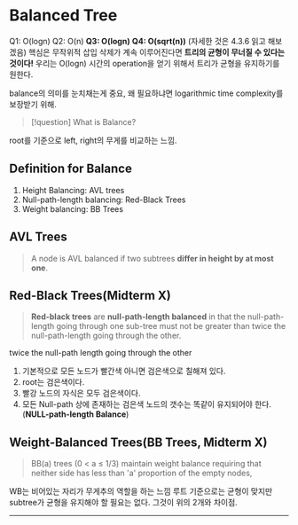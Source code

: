# Balanced Tree
Q1: O(logn)
Q2: O(n)
**Q3: O(logn)**
**Q4: O(sqrt(n))**
(자세한 것은 4.3.6 읽고 해보겠음)
핵심은 무작위적 삽입 삭제가 계속 이루어진다면 **트리의 균형이 무너질 수 있다는 것이다!**
우리는 O(logn) 시간의 operation을 얻기 위해서 트리가 균형을 유지하기를 원한다.


balance의 의미를 눈치채는게 중요, 왜 필요하냐면 logarithmic time complexity를 보장받기 위해.

>[!question] 
>What is Balance?

root를 기준으로 left, right의 무게를 비교하는 느낌.
## Definition for Balance
1. Height Balancing: AVL trees
2. Null-path-length balancing: Red-Black Trees
3. Weight balancing: BB Trees

## AVL Trees
> A node is AVL balanced if two subtrees **differ in height by at most one**.

## Red-Black Trees(Midterm X)
>**Red-black trees** are **null-path-length balanced** in that the null-path-length going through one sub-tree must not be greater than twice the null-path-length going through the other.

twice the null-path length going through the other
1. 기본적으로 모든 노드가 빨간색 아니면 검은색으로 칠해져 있다.
2. root는 검은색이다.
3. 빨강 노드의 자식은 모두 검은색이다.
4. 모든 Null-path 상에 존재하는 검은색 노드의 갯수는 똑같이 유지되어야 한다.
   (**NULL-path-length Balance**)
## Weight-Balanced Trees(BB Trees, Midterm X)
> BB(a) trees (0 < a ≤ 1/3) maintain weight balance requiring that neither side has less than 'a' proportion of the empty nodes,

WB는 비어있는 자리가 무게추의 역할을 하는 느낌
루트 기준으로는 균형이 맞지만 subtree가 균형을 유지해야 할 필요는 없다. 그것이 위의 2개와 차이점.

---


